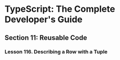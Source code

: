 # TypeScript: The Complete Developer's Guide

## Section 11: Reusable Code

### Lesson 116. Describing a Row with a Tuple
